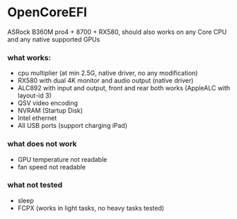 # OpenCoreEFI

ASRock B360M pro4 + 8700 + RX580, should also works on any Core CPU and any native supported GPUs

### what works:
- cpu multiplier (at min 2.5G, native driver, no any modification)
- RX580 with dual 4K monitor and audio output (native driver)
- ALC892 with input and output, front and rear both works (AppleALC with layout-id 3)
- QSV video encoding
- NVRAM (Startup Disk)
- Intel ethernet
- All USB ports (support charging iPad)

### what does not work

- GPU temperature not readable
- fan speed not readable

### what not tested

- sleep
- FCPX (works in light tasks, no heavy tasks tested)
